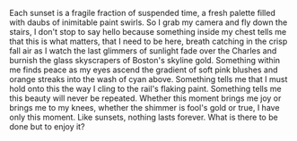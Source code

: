 <!--
.. title: The Thing About Sunsets
.. slug: the-thing-about-sunsets
.. date: 2024-10-22 19:56:30 UTC-04:00
.. tags: sunsets, prose, random thoughts
.. category: prose
.. link: 
.. description: 
.. type: text
-->

Each sunset is a fragile fraction of suspended time, a fresh palette filled with daubs of inimitable paint swirls. 
So I grab my camera and fly down the stairs, 
I don't stop to say hello because something inside my chest tells me that this is what matters, 
that I need to be here, 
breath catching in the crisp fall air as I watch the last glimmers of sunlight fade over the Charles 
and burnish the glass skyscrapers of Boston's skyline gold. 
Something within me finds peace as my eyes ascend the gradient of soft pink blushes and orange streaks into the wash of 
cyan above. Something tells me that I must hold onto this the way I cling to the rail's flaking paint. 
Something tells me this beauty will never be repeated.
Whether this moment brings me joy or brings me to my knees, 
whether the shimmer is fool's gold or true, 
I have only this moment. 
Like sunsets, nothing lasts forever. 
What is there to be done but to enjoy it?
